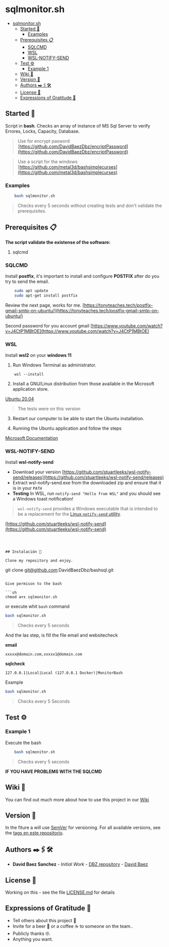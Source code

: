 # sqlmonitor.sh


- [sqlmonitor.sh](#sqlmonitorsh)
  - [Started 🚀](#started-)
    - [Examples](#examples)
  - [Prerequisites 📋](#prerequisites-)
    - [SQLCMD](#sqlcmd)
    - [WSL](#wsl)
    - [WSL-NOTIFY-SEND](#wsl-notify-send)
  - [Test ⚙️](#test-️)
    - [Example 1](#example-1)
  - [Wiki 📖](#wiki-)
  - [Version 📌](#version-)
  - [Authors ✒️🖇️🛠️](#authors-️️️)
  - [License 📄](#license-)
  - [Expressions of Gratitude 🎁](#expressions-of-gratitude-)

## Started 🚀

Script in **bash**. Checks an array of instance of MS Sql Server to verify Errores, Locks, Capacity, Database.


> Use for encrypt pasword [https://github.com/DavidBaezDbz/encriptPassword](https://github.com/DavidBaezDbz/encriptPassword)

> Use a script for the windows [https://github.com/metal3d/bashsimplecurses](https://github.com/metal3d/bashsimplecurses)

### Examples

```sh
    bash sqlmonitor.sh 
```
> Checks every 5 seconds without creating tests and don't validate the prerequisites.





## Prerequisites 📋

**The script validate the existense of the software:**

1. sqlcmd




### SQLCMD

Install **postfix**,  it's important to install and configure **POSTFIX** after do you try to send the email.

```sh
    sudo apt update
    sudo apt-get install postfix
```

Review the next page, works for me. [https://tonyteaches.tech/postfix-gmail-smtp-on-ubuntu/](https://tonyteaches.tech/postfix-gmail-smtp-on-ubuntu/)

Second password for you account gmail [https://www.youtube.com/watch?v=J4CtP1MBtOE](https://www.youtube.com/watch?v=J4CtP1MBtOE)


### WSL

Install **wsl2** on your **windows 11**

1. Run Windows Terminal as administrator.

```
    wsl --install
```
2. Install a GNU/Linux distribution from those available in the Microsoft application store.

[Ubuntu 20.04](https://apps.microsoft.com/store/detail/ubuntu-2204-lts/9PN20MSR04DW?hl=es-co&gl=CO)
> The tests were on this version

3. Restart our computer to be able to start the Ubuntu installation.

4. Running the Ubuntu application and follow the steps

[Microsoft Documentation](https://docs.microsoft.com/es-es/windows/wsl/install)


### WSL-NOTIFY-SEND

Install **wsl-notify-send**

- Download your version [https://github.com/stuartleeks/wsl-notify-send/releases](https://github.com/stuartleeks/wsl-notify-send/releases)
- Extract wsl-notify-send.exe from the downloaded zip and ensure that it is in your `PATH`
- **Testing** In WSL, run `notify-send "Hello from WSL"` and you should see a Windows toast notification!

> `wsl-notify-send` provides a Windows executable that is intended to be a replacement for the [Linux `notify-send` utility](https://ss64.com/bash/notify-send.html).

[https://github.com/stuartleeks/wsl-notify-send](https://github.com/stuartleeks/wsl-notify-send)

```



## Instalación 🔧

Clone my repository and enjoy.

```
git clone git@github.com:DavidBaezDbz/bashsql.git
```

Give permison to the bash

```sh
chmod a+x sqlmonitor.sh
```
or execute whit `bash` command

```sh
bash sqlmonitor.sh 
```
> Checks every 5 seconds 

And the las step, is fill the file email and websitecheck

**email**
```
xxxxx@domain.com,xxxxx1@domain.com
```
**sqlcheck**
```
127.0.0.1|Local|Local (127.0.0.1 Docker)|MonitorBash
```

Example

```sh
bash sqlmonitor.sh 
```
> Checks every 5 Seconds
> 

## Test ⚙️

### Example 1

Execute the bash

```sh
    bash sqlmonitor.sh 
```
> Checks every 5 seconds 


**IF YOU HAVE PROBLEMS WITH THE SQLCMD**




## Wiki 📖

You can find out much more about how to use this project in our [Wiki](https://github.com/DavidBaezDbz/sqlmonitor/wiki)

## Version 📌

In the fiture a will use [SemVer](http://semver.org/) for versioning. For all available versions, see the [tags en este repositorio](https://github.com/DavidBaezDbz/sqlmonitor/tags).

## Authors ✒️🖇️🛠️


* **David Baez Sanchez** - *Initial Work* - [DBZ repository](https://github.com/DavidBaezDbz) - [David Baez](https://davidbaezdbz.github.io/)


## License 📄

Working on this  - see the file [LICENSE.md](LICENSE.md) for details

## Expressions of Gratitude 🎁

* Tell others about this project 📢
* Invite for a beer 🍺 or a coffee ☕ to someone on the team.. 
* Publicly thanks 🤓.
* Anything you want.
